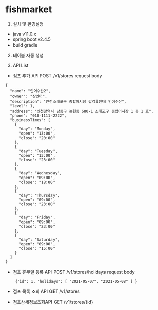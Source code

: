 # fishmarket

1. 설치 및 환경설정
  - java v11.0.x
  - spring boot v2.4.5
  - build gradle
  
2. 테이블 자동 생성

3. API List
  - 점포 추가 API
  POST /v1/stores
  request body
  <pre><code>{
  "name": "인어수산2",
  "owner": "장인어",
  "description": "인천소래포구 종합어시장 갑각류센터 인어수산",
  "level": 1,
  "address": "인천광역시 남동구 논현동 680-1 소래포구 종합어시장 1 층 1 호",
  "phone": "010-1111-2222",
  "businessTimes": [
    {
      "day": "Monday",
      "open": "13:00",
      "close": "20:00"
    },
    {
      "day": "Tuesday",
      "open": "13:00",
      "close": "23:00"
    },
    {
      "day": "Wednesday",
      "open": "09:00",
      "close": "18:00"
    },
    {
      "day": "Thursday",
      "open": "09:00",
      "close": "23:00"
    },
    {
      "day": "Friday",
      "open": "09:00",
      "close": "23:00"
    },
    {
      "day": "Saturday",
      "open": "09:00",
      "close": "15:00"
    }
  ]
}</code></pre>
  
  - 점포 휴무일 등록 API
    POST /v1/stores/holidays
    request body
    <code><pre>
    {"id": 1, "holidays": [
"2021-05-07",
"2021-05-08" ]
}
    </code></pre>
  - 점포 목록 조회 API
    GET /v1/stores
    
    
  - 점포상세정보조회API
    GET /v1/stores/{id}
